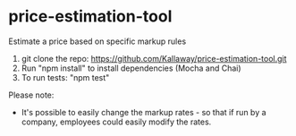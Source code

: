 # price-estimation-tool
Estimate a price based on specific markup rules

1. git clone the repo: https://github.com/Kallaway/price-estimation-tool.git 
2. Run "npm install" to install dependencies (Mocha and Chai)
3. To run tests: "npm test" 

Please note:
- It's possible to easily change the markup rates - so that if run by a company, employees could easily modify the rates.

